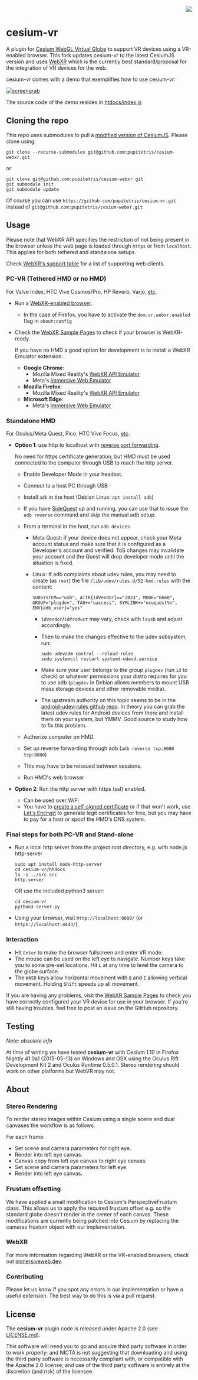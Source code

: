 <p align="right"><a href="http://data61.csiro.au/"><img src="htdocs/images/nicta_logo.png"></a></p>

# cesium-vr

A plugin for [Cesium WebGL Virtual Globe](http://cesiumjs.org) to
support VR devices using a VR-enabled browser. This fork updates
cesium-vr to the latest CesiumJS version and uses
[WebXR](https://immersiveweb.dev/) which is the currently best
standard/proposal for the integration of VR devices for the web.

cesium-vr comes with a demo that exemplifies how to use cesium-vr:

[![screengrab](htdocs/images/screengrab.jpg)](http://nicta.github.io/cesium-vr/)

The source code of the demo resides in
[htdocs/index.js](htdocs/index.js)

## Cloning the repo

This repo uses submodules to pull a [modified version of
CesiumJS](https://github.com/pupitetris/cesium-webxr/tree/webxr-poc). Please
clone using:

```
git clone --recurse-submodules git@github.com:pupitetris/cesium-webxr.git
```

or

```
git clone git@github.com:pupitetris/cesium-webxr.git
git submodule init
git submodule update
```

Of course you can use `https://github.com/pupitetris/cesium-vr.git`
instead of `git@github.com:pupitetris/cesium-webxr.git`

## Usage

Please note that WebXR API specifies the restriction of not being
present in the browser unless the web page is loaded through `https`
or from `localhost`. This applies for both tethered and standalone
setups.

Check [WebXR's support table](https://immersiveweb.dev/#supporttable)
for a list of supporting web clients.

### PC-VR (Tethered HMD or no HMD)

For Valve Index, HTC Vive Cosmos/Pro, HP Reverb, Varjo, [etc](https://vr-compare.com/pcpowered).

- Run a [WebXR-enabled browser](https://caniuse.com/webxr).
  - In the case of Firefox, you have to activate the
    `dom.vr.webxr.enabled` flag in `about:config`
- Check the [WebXR Sample Pages](https://immersive-web.github.io/webxr-samples/)
  to check if your browser is WebXR-ready.

  If you have no HMD a good option for development is to install a
  WebXR Emulator extension.

  - **Google Chrome**:
    - Mozilla Mixed Reality's [WebXR API Emulator](https://chrome.google.com/webstore/detail/webxr-api-emulator/mjddjgeghkdijejnciaefnkjmkafnnje)
    - Meta's [Immersive Web Emulator](https://chrome.google.com/webstore/detail/immersive-web-emulator/cgffilbpcibhmcfbgggfhfolhkfbhmik)
  - **Mozilla Firefox**:
    - Mozilla Mixed Reality's [WebXR API Emulator](https://addons.mozilla.org/en-US/firefox/addon/webxr-api-emulator/)
  - **Microsoft Edge**:
    - Meta's [Immersive Web Emulator](https://microsoftedge.microsoft.com/addons/detail/immersive-web-emulator/hhlkbhldhffpeibcfggfndbkfohndamj)

### Standalone HMD

For Oculus/Meta Quest, Pico, HTC Vive Focus, [etc](https://vr-compare.com/standalone).

- **Option 1**: use http to localhost with [reverse port forwarding](https://medium.com/@lazerwalker/how-to-easily-test-your-webvr-and-webxr-projects-locally-on-your-oculus-quest-eec26a03b7ee).

  No need for https certificate generation, but HMD must be used
  connected to the computer through USB to reach the http server.

  - Enable Developer Mode in your headset.
  - Connect to a host PC through USB
  - Install `adb` in the host (Debian Linux: `apt install adb`)
  - If you have [SideQuest](https://sidequestvr.com/) up and
    running, you can use that to issue the `adb reverse` command
    and skip the manual adb setup.
  - From a terminal in the host, run `adb devices`
    - Meta Quest: if your device does not appear, check your Meta
      account status and make sure that it is configured as a
      Developer's account and verified.  ToS changes may invalidate your
      account and the Quest will drop developer mode until the situation
      is fixed.
    - Linux: If adb complaints about udev rules, you may need to create (as
      `root`) the file `/lib/udev/rules.d/52-hmd.rules` with the content:

      ```
      SUBSYSTEM=="usb", ATTR{idVendor}=="2833", MODE="0660", GROUP="plugdev", TAG+="uaccess", SYMLINK+="ocuquest%n", ENV{adb_user}="yes"
      ```

      - `idVendor`/`idProduct` may vary, check with `lsusb` and adjust
        accordingly.
      - Then to make the changes effective to the udev subsystem, run:

        ```
        sudo udevadm control --reload-rules
        sudo systemctl restart systemd-udevd.service
        ```

      - Make sure your user belongs to the group `plugdev` (run `id` to
        check) or whatever permissions your distro requires for you to
        use adb (`plugdev` in Debian allows members to mount USB mass
        storage devices and other removable media).
      - The upstream authority on this topic seems to be in the
        [android-udev-rules github repo](https://github.com/M0Rf30/android-udev-rules).
        In theory you can grab the latest udev rules for Android devices from there and
        install them on your system, but YMMV. Good source to study how to fix this problem.

  - Authorize computer on HMD.
  - Set up reverse forwarding through adb (`adb reverse tcp:8080 tcp:8080`)
  - This may have to be reissued between sessions.
  - Run HMD's web browser

- **Option 2**: Run the http server with https (ssl) enabled.
  - Can be used over WiFi
  - You have to [create a self-signed
    certificate](https://wiki.debian.org/Self-Signed_Certificate) or
    if that won't work, use [Let's Encrypt](https://letsencrypt.org/)
    to generate legit certificates for free, but you may have to pay
    for a host or spoof the HMD's DNS system.

### Final steps for both PC-VR and Stand-alone

- Run a local http server from the project root directory, e.g. with
  node.js http-server

    ```
  sudo apt install node-http-server
    cd cesium-vr/htdocs
  ln -s ../src src
    http-server
    ```

  OR use the included python3 server:

  ```
  cd cesium-vr
  python3 server.py
  ```

- Using your browser, visit `http://localhost:8080/` (or `https://localhost:4443/`).

### Interaction

- Hit `Enter` to make the browser fullscreen and enter VR mode.
- The mouse can be used on the left eye to navigate.  Number keys take
  you to some pre-set locations. Hit `L` at any time to level the
  camera to the globe surface.
- The `WASD` keys allow horizontal movement with `Q` and `E` allowing
  vertical movement. Holding `Shift` speeds up all movement.

If you are having any problems, visit the [WebXR Sample
Pages](https://immersive-web.github.io/webxr-samples/) to check you
have correctly configured your VR device for use in your browser. If
you're still having troubles, feel free to post an issue on the GitHub
repository.

## Testing

*Note: obsolete info*

At time of writing we have tested **cesium-vr** with Cesium 1.10 in
Firefox Nightly 41.0a1 (2015-05-13) on Windows and OSX using the
Oculus Rift Development Kit 2 and Oculus Runtime 0.5.0.1.  Stereo
rendering should work on other platforms but WebVR may not.

## About

### Stereo Rendering

To render stereo images within Cesium using a single scene and dual
canvases the workflow is as follows.

For each frame:

* Set scene and camera parameters for right eye.
* Render into left eye canvas.
* Canvas copy from left eye canvas to right eye canvas.
* Set scene and camera parameters for left eye.
* Render into left eye canvas.

### Frustum offsetting

We have applied a small modification to Cesium's PerspectiveFrustum
class.  This allows us to apply the required frustum offset e.g. so
the standard globe doesn't render in the center of each canvas. These
modifications are currently being patched into Cesium by replacing the
cameras frustum object with our implementation.

### WebXR

For more information regarding WebXR or the VR-enabled browsers, check
out [immersiveweb.dev](https://immersiveweb.dev/).

### Contributing

Please let us know if you spot any errors in our implementation or
have a useful extension.  The best way to do this is via a pull
request.

## License

The **cesium-vr** plugin code is released under Apache 2.0 (see
[LICENSE.md](pupitetris/LICENSE.md)).

This software will need you to go and acquire third party software in
order to work properly; and NICTA is not suggesting that downloading
and using the third party software is necessarily compliant with, or
compatible with the Apache 2.0 license; and use of the third party
software is entirely at the discretion (and risk) of the licensee.

